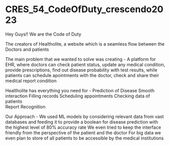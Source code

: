 # CRES_54_CodeOfDuty_crescendo2023

Hey Guys!!
We are the Code of Duty 

The creators of Healtholite, a website which is a seamless flow between the Doctors and patients 

The main problem that we wanted to solve was creating - A platform for EHR, where doctors can check patient status, update any medical condition, provide prescriptions, find out disease probability with test results, 
while patients can schedule apointments with the doctor, check and share their medical report condition

Healtholite has everything you need for - 
Prediction of Disease 
Smooth interaction
Filling records 
Scheduling appointments
Checking data of patients  
Report Recognition

Our Approach - 
We used ML models by considering relevant data from vast databases and feeding it to provide a boolean for disease prediction with the highest level of 80% accuracy rate
We even tried to keep the interface friendly from the perspective of the patient and the doctor
For big data we even plan to store of all patients to be accessible by the medical institutions
